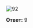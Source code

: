 ![92](https://user-images.githubusercontent.com/34346128/152179422-47e406ab-d089-4e28-8d05-02351073466f.png)

**Ответ:** 9
